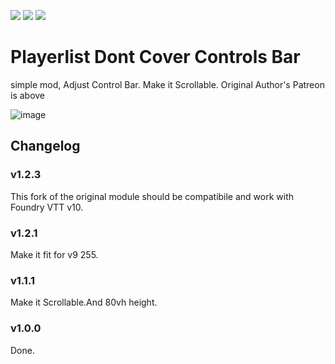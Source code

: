 ![](https://img.shields.io/github/downloads/hktrpg/FoundryVTT-playerlist-zindex/total)
![](https://img.shields.io/badge/Foundry-v10-informational)
<a href="https://patreon.com/HKTRPG"><img src="https://img.shields.io/endpoint.svg?url=https://shieldsio-patreon.vercel.app/api/?username=HKTRPG&type=patrons" /></a>

# Playerlist Dont Cover Controls Bar

simple mod, Adjust Control Bar. Make it Scrollable. Original Author's Patreon is above

![image](https://user-images.githubusercontent.com/23254376/150695465-a7e6e567-94f0-4e29-90f6-06e3cddd1382.png)

## Changelog

### v1.2.3

This fork of the original module should be compatibile and work with Foundry VTT v10. 

### v1.2.1

Make it fit for v9 255.

### v1.1.1

Make it Scrollable.And 80vh height.

### v1.0.0

Done.
